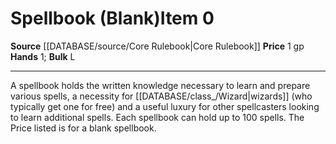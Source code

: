 ﻿---
bulk: L
hands: '1'
id: '53'
item_category: Adventuring Gear
level: '0'
name: Spellbook (Blank)
price: 1 gp
rarity: Common
source: '[[DATABASE/source/Core Rulebook|Core Rulebook]]'
subcategory: adventuringgear
type: Item

---
# Spellbook (Blank)<span class="item-type">Item 0</span>

**Source** [[DATABASE/source/Core Rulebook|Core Rulebook]] 
**Price** 1 gp
**Hands** 1; **Bulk** L

---
A spellbook holds the written knowledge necessary to learn and prepare various spells, a necessity for [[DATABASE/class_/Wizard|wizards]] (who typically get one for free) and a useful luxury for other spellcasters looking to learn additional spells. Each spellbook can hold up to 100 spells. The Price listed is for a blank spellbook.